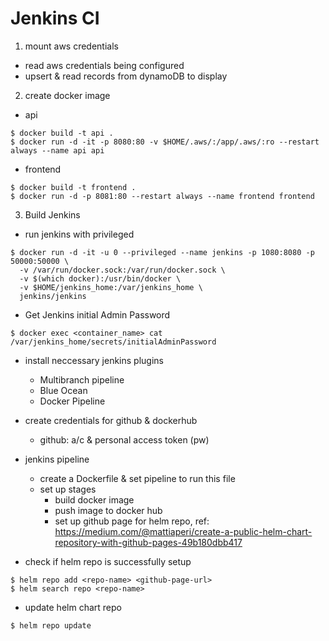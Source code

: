 # Jenkins CI

1. mount aws credentials
  - read aws credentials being configured
  - upsert & read records from dynamoDB to display

2. create docker image 
  - api
  ```
  $ docker build -t api .
  $ docker run -d -it -p 8080:80 -v $HOME/.aws/:/app/.aws/:ro --restart always --name api api
  ```

  - frontend
  ```
  $ docker build -t frontend .
  $ docker run -d -p 8081:80 --restart always --name frontend frontend
  ```

3. Build Jenkins
  - run jenkins with privileged
  ```
  $ docker run -d -it -u 0 --privileged --name jenkins -p 1080:8080 -p 50000:50000 \
    -v /var/run/docker.sock:/var/run/docker.sock \
    -v $(which docker):/usr/bin/docker \
    -v $HOME/jenkins_home:/var/jenkins_home \
    jenkins/jenkins
  ```


  - Get Jenkins initial Admin Password
  ```
  $ docker exec <container_name> cat /var/jenkins_home/secrets/initialAdminPassword
  ```

  - install neccessary jenkins plugins
    - Multibranch pipeline
    - Blue Ocean
    - Docker Pipeline

  - create credentials for github & dockerhub
    - github: a/c & personal access token (pw)
  
  - jenkins pipeline 
    - create a Dockerfile & set pipeline to run this file
    - set up stages
      - build docker image 
      - push image to docker hub
      - set up github page for helm repo, ref: https://medium.com/@mattiaperi/create-a-public-helm-chart-repository-with-github-pages-49b180dbb417

  - check if helm repo is successfully setup
  ```
  $ helm repo add <repo-name> <github-page-url>
  $ helm search repo <repo-name>
  ```

  <!-- chart version must be semantic -->
  <!-- appversion do not need to be semantic version -->
  - update helm chart repo
  ```
  $ helm repo update
  ```
